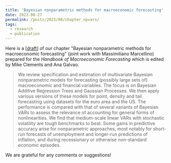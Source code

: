 ```yaml
---
title: 'Bayesian nonparametric methods for macroeconomic forecasting'
date: 2023-08-27
permalink: /posts/2023/08/chapter_npvars/
tags:
  - research
  - publication
---
```


Here is a [[draft](https://www.dropbox.com/scl/fi/4j4f1qf1oyucz7qxzx6c4/npvars_draft.pdf?rlkey=s85jbqzkeb5ax3ktu3h4ertv5&dl=0)] of our chapter "Bayesian nonparametric methods for macroeconomic forecasting" (joint work with Massimiliano Marcellino) prepared for the _Handbook of Macroeconomic Forecasting_ which is edited by Mike Clements and Ana Galvao.

> We review specification and estimation of multivariate Bayesian nonparametric models for forecasting (possibly large sets of) macroeconomic and financial variables. The focus is on Bayesian Additive Regression Trees and Gaussian Processes. We then apply various versions of these models for point, density and tail forecasting using datasets for the euro area and the US. The performance is compared with that of several variants of Bayesian VARs to assess the relevance of accounting for general forms of nonlinearities. We find that medium-scale linear VARs with stochastic volatility are tough benchmarks to beat. Some gains in predictive accuracy arise for nonparametric approaches, most notably for short-run forecasts of unemployment and longer-run predictions of inflation, and during recessionary or otherwise non-standard economic episodes.

We are grateful for any comments or suggestions!
